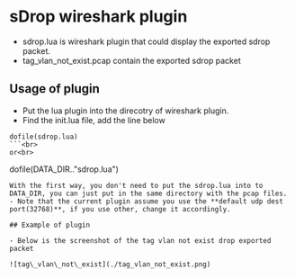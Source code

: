 # sDrop wireshark plugin

- sdrop.lua is wireshark plugin that could display the exported sdrop packet.
- tag\_vlan\_not\_exist.pcap contain the exported sdrop packet 

## Usage of plugin
- Put the lua plugin into the direcotry of wireshark plugin. <br>
- Find the init.lua file, add the line below <br>
```
dofile(sdrop.lua)
```<br>
or<br>
```
dofile(DATA_DIR.."sdrop.lua")
```<br>
With the first way, you don't need to put the sdrop.lua into to DATA_DIR, you can just put in the same directory with the pcap files.
- Note that the current plugin assume you use the **default udp dest port(32768)**, if you use other, change it accordingly.

## Example of plugin

- Below is the screenshot of the tag vlan not exist drop exported packet

![tag\_vlan\_not\_exist](./tag_vlan_not_exist.png)



